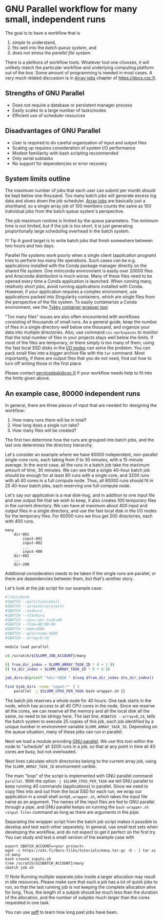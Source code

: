 # GNU Parallel workflow for many small, independent runs

The goal is to have a workflow that is

1. *simple* to understand,
2. fits well into the *batch queue system*, and
3. does not stress the *parallel file system*.

There is a plethora of workflow tools. Whatever tool one chooses, it will
unlikely match the particular workflow and underlying computing platform out of
the box. Some amount of programming is needed in most cases. A very much related
discussion is in [Array jobs](../computing/running/array-jobs.md)
chapter of <https://docs.csc.fi>.

## Strengths of GNU Parallel

* Does not require a database or persistent manager process
* Easily scales to a large number of tasks/nodes
* Efficient use of scheduler resources

## Disadvantages of GNU Parallel

* User is required to do careful organization of input and output files
* Scaling up requires consideration of system I/O performance
* Modest familiarity with bash scripting recommended
* Only serial subtasks
* No support for dependencies or error recovery

## System limits outline

The maximum number of jobs that each user can submit per month should be kept
below one thousand. Too many batch jobs will generate excess log data and slows
down the job scheduler.
[Array jobs](../computing/running/array-jobs.md) are basically
just a shorthand, so a single array job of 100 members counts the same as 100
individual jobs from the batch queue system's perspective.

The job maximum runtime is limited by the queue parameters. The minimum time is
not limited, but if the job is too short, it is just generating proportionally
large scheduling overhead in the batch system.

!!! Tip
      A good target is to write batch
      jobs that finish somewhere between two hours and two days.

Parallel file systems work poorly when a single client (application program)
tries to perform too many file operations. Such cases can be e.g. applications
installed with the Conda package manager directly on the shared file system. 
One miniconda environment is easily over 20000 files and Anaconda distribution
is much worse. Many of these files need to be opened every time a Conda application
is launched. When running many, relatively short jobs, avoid running applications installed with Conda. However, if your application requires a complex environment,
use applications packed into Singularity containers, which are single files from
the perspective of the file system. To easily containerize a Conda environment,
see the [Tykky container wrapper tool](../computing/containers/tykky.md)

"Too many files" issues are also often encountered with workflows consisting of
thousands of small runs. As a general guide, keep the number of files in a
single directory well below one thousand, and organize your data into multiple
directories. Also, use command `csc-workspaces` to monitor that the total number
of files in your projects stays well below the limits. If most of the files are
temporary, or there simply is too many of them, using the fast local SSD disks
in the [I/O
nodes](https://docs.csc.fi/computing/running/creating-job-scripts/#local-storage)
can solve the problem. You can pack small files into a bigger archive file with
the `tar` command. Most importantly, if there are output files that you do not need,
find out how to turn off writing those in the first place.

Please contact <servicedesk@csc.fi> if your workflow needs help to fit into the
limits given above.


## An example case, 80000 independent runs

In general, there are three pieces of input that are needed for designing the
workflow:

1. How many runs there will be in total?
2. How long does a single run take?
4. How many files will be created?

The first two determine how the runs are grouped into batch jobs, and the last
one determines the directory hierarchy.

Let's consider an example where we have 80000 independent, non-parallel
single-core runs, each taking from 0 to 30 minutes, with a 15-minute average. In
the worst case, all the runs in a batch job take the maximum amount of time, 30
minutes. We can see that a single 40-hour batch job should be enough for at
least 80 runs with a single core, and 3200 runs with all 40 cores in a full
compute node. Thus, all 80000 runs should fit in 25 40-hour batch jobs, each
reserving one full compute node.

Let's say our application is a real disk-hog, and in addition to one input file
and one output file that we wish to keep, it also creates 100 temporary files in
the current directory. We can have at maximum about 400 input and output files
in a single directory, and use the fast local disk in the I/O nodes for the
temporary files. For 80000 runs we thus get 200 directories, each with 400 runs.

```
many
    dir-001
        input-001
        input-002
        ...
        input-400
    dir-002
    ...
    dir-200
```

Additional consideration needs to be taken if the single runs are parallel, or
there are dependencies between them, but that's another story.

Let's look at the job script for our example case:

```bash
#!/bin/bash
#SBATCH --partition=small
#SBATCH --account=<project>
#SBATCH --nodes=1
#SBATCH --ntasks=1
#SBATCH --cpus-per-task=40
#SBATCH --time=40:00:00
#SBATCH --mem=160G
#SBATCH --gres=nvme:3600
#SBATCH --array=0-24

module load parallel

cd /scratch/${SLURM_JOB_ACCOUNT}/many

(( from_dir_index = SLURM_ARRAY_TASK_ID * 8 + 1 ))
(( to_dir_index = SLURM_ARRAY_TASK_ID * 8 + 8 ))

job_dirs=$(printf "%dir-%03d " $(seq $from_dir_index $to_dir_index))

find $job_dirs -name 'input-*' | \
    parallel -j $SLURM_CPUS_PER_TASK bash wrapper.sh {}
```

The batch job reserves a whole node for 40 hours. One task starts in the node,
which has access to all 40 CPU cores in the node. Since we reserve all the
cores, we can reserve all the memory and all the local disk all the same, no
need to be stringy here. The last line, `#SBATCH --array=0,24`, tells the batch
system to execute 25 copies of this job, each job identified by a unique number
in environment variable `SLURM_ARRAY_TASK_ID`. Depending on the queue situation,
many of these jobs can run in parallel.

Next we load a module providing
[GNU parallel](https://www.gnu.org/software/parallel/). We use this tool
within the node to "schedule" all 3200 runs in a job, so that at any point
in time all 40 cores are busy, but not overloaded.

Next lines calculate which directories belong to the current array job, using
the `SLURM_ARRAY_TASK_ID` environment varible.

The main "loop" of the script is implemented with GNU parallel command
`parallel`. With the option `-j $SLURM_CPUS_PER_TASK` we tell GNU parallel to
keep running 40 commands (applications) in parallel. Since we need to copy
files into and out from the local SSD for each run, we wrap our application in a
small shell script, `wrapper.sh`, which takes the input file name as an
argument. The names of the input files are fed to GNU parallel through a pipe,
and GNU parallel keeps on running the `bash wrapper.sh <input file>` command as
long as there are arguments in the pipe.

Separating the wrapper script from the batch job script makes it possible to
develop and test each other separately. In general, use small test sets when
developing the workflow, and do not expect to get it perfect on the first try.
You can study and test a small version of the example case with

```
export SBATCH_ACCOUNT=<your project>
wget -c https://a3s.fi/docs-files/tutorials/many.tar.gz -O - | tar xz
cd many
bash create_inputs.sh
tree /scratch/${SBATCH_ACCOUNT}/many
sbatch job.sh
```

!!! Note
    Running multiple separate jobs inside a larger allocation may result in
    idle resources. Please make sure that such a job has a lot of quick jobs
    to run, so that the last running job is not keeping the complete allocation
    alive for long. Thus, the length of a subjob should be much less than
    the duration of the allocation, and the number of subjobs much larger
    than the cores requested in one task.

You can use [seff](../faq/how-much-memory-my-job-needs.md) to learn how long 
past jobs have been.
